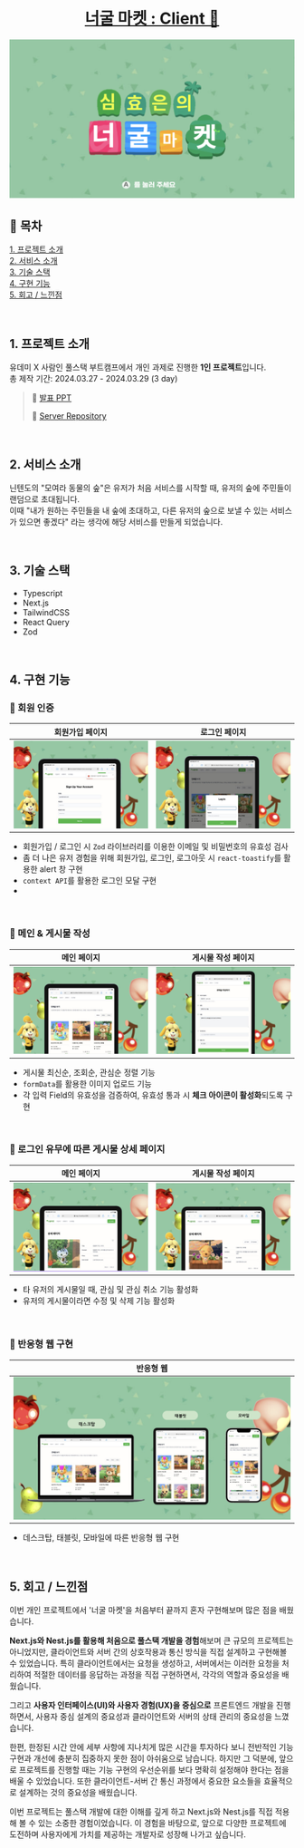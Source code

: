 # <center>[너굴 마켓 : Client 🌿](https://neogul-market.vercel.app)</center>

![alt text](readme.asset/banner.png)

## 🌿 목차

[1. 프로젝트 소개](https://github.com/haizellatte/neogul-market-client?tab=readme-ov-file#1-%ED%94%84%EB%A1%9C%EC%A0%9D%ED%8A%B8-%EC%86%8C%EA%B0%9C)  
[2. 서비스 소개](https://github.com/haizellatte/neogul-market-client?tab=readme-ov-file#2-%EC%84%9C%EB%B9%84%EC%8A%A4-%EC%86%8C%EA%B0%9C)  
[3. 기술 스택](https://github.com/haizellatte/neogul-market-client?tab=readme-ov-file#3-%EA%B8%B0%EC%88%A0-%EC%8A%A4%ED%83%9D)  
[4. 구현 기능](https://github.com/haizellatte/neogul-market-client?tab=readme-ov-file#4-%EA%B5%AC%ED%98%84-%EA%B8%B0%EB%8A%A5)  
[5. 회고 / 느낀점](https://github.com/haizellatte/neogul-market-client?tab=readme-ov-file#4-%EA%B5%AC%ED%98%84-%EA%B8%B0%EB%8A%A5)

<br />

## 1. 프로젝트 소개

유데미 X 사람인 풀스택 부트캠프에서 개인 과제로 진행한 **1인 프로젝트**입니다.  
총 제작 기간: 2024.03.27 - 2024.03.29 (3 day)

> 🔗 [발표 PPT](https://www.canva.com/design/DAF_a0H76nY/hAJ9HXTiwTIC9NB1jDGUyg/view?utm_content=DAF_a0H76nY&utm_campaign=designshare&utm_medium=link&utm_source=editor)
>
> 🔗 [Server Repository](https://github.com/haizellatte/neogul-market-server)

<br />

## 2. 서비스 소개

닌텐도의 "모여라 동물의 숲"은 유저가 처음 서비스를 시작할 때, 유저의 숲에 주민들이 랜덤으로 초대됩니다.  
이때 "내가 원하는 주민들을 내 숲에 초대하고, 다른 유저의 숲으로 보낼 수 있는 서비스가 있으면 좋겠다" 라는 생각에 해당 서비스를 만들게 되었습니다.

<br />

## 3. 기술 스택

- Typescript
- Next.js
- TailwindCSS
- React Query
- Zod

<br />

## 4. 구현 기능

### 🌿 회원 인증

|           회원가입 페이지            |            로그인 페이지            |
| :----------------------------------: | :---------------------------------: |
| ![alt text](readme.asset/signup.png) | ![alt text](readme.asset/login.png) |

- 회원가입 / 로그인 시 `Zod` 라이브러리를 이용한 이메일 및 비밀번호의 유효성 검사
- 좀 더 나은 유저 경험을 위해 회원가입, 로그인, 로그아웃 시 `react-toastify`를 활용한 alert 창 구현
- `context API`를 활용한 로그인 모달 구현
-

<br />

### 🌿 메인 & 게시물 작성

|            메인 페이지             |         게시물 작성 페이지         |
| :--------------------------------: | :--------------------------------: |
| ![alt text](readme.asset/main.png) | ![alt text](readme.asset/post.png) |

- 게시물 최신순, 조회순, 관심순 정렬 기능
- `formData`를 활용한 이미지 업로드 기능
- 각 입력 Field의 유효성을 검증하여, 유효성 통과 시 **체크 아이콘이 활성화**되도록 구현

<br />

### 🌿 로그인 유무에 따른 게시물 상세 페이지

|             메인 페이지              |            게시물 작성 페이지             |
| :----------------------------------: | :---------------------------------------: |
| ![alt text](readme.asset/detail.png) | ![alt text](readme.asset/detail-user.png) |

- 타 유저의 게시물일 때, 관심 및 관심 취소 기능 활성화
- 유저의 게시물이라면 수정 및 삭제 기능 활성화

<br />

### 🌿 반응형 웹 구현

|             반응형 웹             |
| :-------------------------------: |
| ![alt text](readme.asset/web.png) |

- 데스크탑, 태블릿, 모바일에 따른 반응형 웹 구현

<br />

## 5. 회고 / 느낀점

이번 개인 프로젝트에서 '너굴 마켓'을 처음부터 끝까지 혼자 구현해보며 많은 점을 배웠습니다.

**Next.js와 Nest.js를 활용해 처음으로 풀스택 개발을 경험**해보며 큰 규모의 프로젝트는 아니었지만, 클라이언트와 서버 간의 상호작용과 통신 방식을 직접 설계하고 구현해볼 수 있었습니다. 특히 클라이언트에서는 요청을 생성하고, 서버에서는 이러한 요청을 처리하여 적절한 데이터를 응답하는 과정을 직접 구현하면서, 각각의 역할과 중요성을 배웠습니다.

그리고 **사용자 인터페이스(UI)와 사용자 경험(UX)을 중심으로** 프론트엔드 개발을 진행하면서, 사용자 중심 설계의 중요성과 클라이언트와 서버의 상태 관리의 중요성을 느꼈습니다.

한편, 한정된 시간 안에 세부 사항에 지나치게 많은 시간을 투자하다 보니 전반적인 기능 구현과 개선에 충분히 집중하지 못한 점이 아쉬움으로 남습니다. 하지만 그 덕분에, 앞으로 프로젝트를 진행할 때는 기능 구현의 우선순위를 보다 명확히 설정해야 한다는 점을 배울 수 있었습니다. 또한 클라이언트-서버 간 통신 과정에서 중요한 요소들을 효율적으로 설계하는 것의 중요성을 배웠습니다.

이번 프로젝트는 풀스택 개발에 대한 이해를 깊게 하고 Next.js와 Nest.js를 직접 적용해 볼 수 있는 소중한 경험이었습니다. 이 경험을 바탕으로, 앞으로 다양한 프로젝트에 도전하며 사용자에게 가치를 제공하는 개발자로 성장해 나가고 싶습니다.
